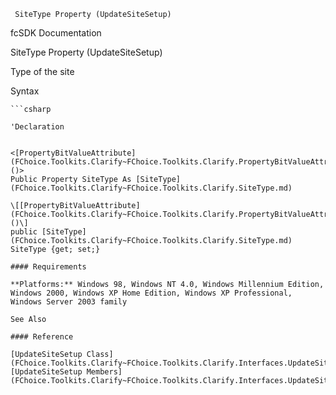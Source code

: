 ﻿     SiteType Property (UpdateSiteSetup)                                                   

fcSDK Documentation

SiteType Property (UpdateSiteSetup)

Type of the site

Syntax

```vbnet
```csharp

'Declaration
 

<[PropertyBitValueAttribute](FChoice.Toolkits.Clarify~FChoice.Toolkits.Clarify.PropertyBitValueAttribute.md)()>
Public Property SiteType As [SiteType](FChoice.Toolkits.Clarify~FChoice.Toolkits.Clarify.SiteType.md)

\[[PropertyBitValueAttribute](FChoice.Toolkits.Clarify~FChoice.Toolkits.Clarify.PropertyBitValueAttribute.md)()\]
public [SiteType](FChoice.Toolkits.Clarify~FChoice.Toolkits.Clarify.SiteType.md) SiteType {get; set;}

#### Requirements

**Platforms:** Windows 98, Windows NT 4.0, Windows Millennium Edition, Windows 2000, Windows XP Home Edition, Windows XP Professional, Windows Server 2003 family

See Also

#### Reference

[UpdateSiteSetup Class](FChoice.Toolkits.Clarify~FChoice.Toolkits.Clarify.Interfaces.UpdateSiteSetup.md)  
[UpdateSiteSetup Members](FChoice.Toolkits.Clarify~FChoice.Toolkits.Clarify.Interfaces.UpdateSiteSetup_members.md)